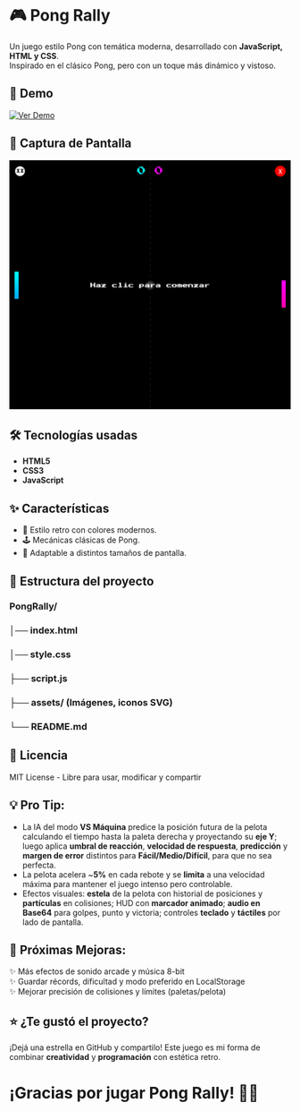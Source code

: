 # 🎮 Pong Rally

Un juego estilo Pong con temática moderna, desarrollado con **JavaScript, HTML y CSS**.  
Inspirado en el clásico Pong, pero con un toque más dinámico y vistoso.

## 🚀 Demo

[![Ver Demo](https://img.shields.io/badge/Ver_Demo-%20-%20?style=for-the-badge&logo=github&logoColor=white&labelColor=00c6ff&color=ff6ec7)](https://ramirezthomasalan.github.io/PongRally/)

## 📸 Captura de Pantalla
![Preview](preview.png)

## 🛠️ Tecnologías usadas
- **HTML5**
- **CSS3**
- **JavaScript**

## ✨ Características
- 🎨 Estilo retro con colores modernos.  
- 🕹️ Mecánicas clásicas de Pong.  
- 📱 Adaptable a distintos tamaños de pantalla.  

## 📂 Estructura del proyecto
### PongRally/
### │── index.html
### │── style.css
### ├── script.js  
### ├── assets/ (Imágenes, iconos SVG)  
### └── README.md  

## 📝 Licencia

MIT License - Libre para usar, modificar y compartir

## 💡 Pro Tip:
- La IA del modo **VS Máquina** predice la posición futura de la pelota calculando el tiempo hasta la paleta derecha y proyectando su **eje Y**; luego aplica **umbral de reacción**, **velocidad de respuesta**, **predicción** y **margen de error** distintos para **Fácil/Medio/Difícil**, para que no sea perfecta.
- La pelota acelera ~**5%** en cada rebote y se **limita** a una velocidad máxima para mantener el juego intenso pero controlable.
- Efectos visuales: **estela** de la pelota con historial de posiciones y **partículas** en colisiones; HUD con **marcador animado**; **audio en Base64** para golpes, punto y victoria; controles **teclado** y **táctiles** por lado de pantalla.

## 🚧 Próximas Mejoras:
✨ Más efectos de sonido arcade y música 8-bit  
✨ Guardar récords, dificultad y modo preferido en LocalStorage  
✨ Mejorar precisión de colisiones y límites (paletas/pelota)  

## ⭐ ¿Te gustó el proyecto?
¡Dejá una estrella en GitHub y compartilo! Este juego es mi forma de combinar **creatividad** y **programación** con estética retro.

# ¡Gracias por jugar Pong Rally! 🏓🚀
